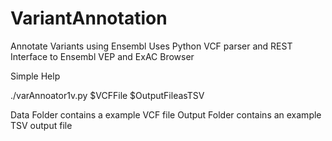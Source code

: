 # VariantAnnotation
Annotate Variants using Ensembl 
Uses Python VCF parser and REST Interface to Ensembl VEP and ExAC Browser

Simple Help

./varAnnoator1v.py $VCFFile $OutputFileasTSV

Data Folder contains a example VCF file
Output Folder contains an example TSV output file

